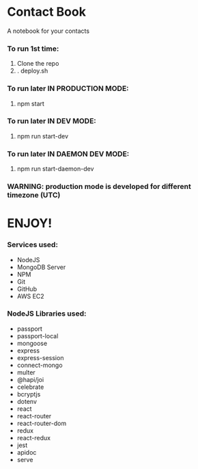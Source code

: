 # Contact Book
A notebook for your contacts

### To run 1st time:
 1. Clone the repo
 2. . deploy.sh

### To run later IN PRODUCTION MODE:
 1. npm start

### To run later IN DEV MODE:
 1. npm run start-dev

### To run later IN DAEMON DEV MODE:
 1. npm run start-daemon-dev

### WARNING: production mode is developed for different timezone (UTC)

# ENJOY!

### Services used:
 - NodeJS
 - MongoDB Server
 - NPM
 - Git
 - GitHub
 - AWS EC2

### NodeJS Libraries used:
 - passport
 - passport-local
 - mongoose
 - express
 - express-session
 - connect-mongo
 - multer
 - @hapi/joi
 - celebrate
 - bcryptjs
 - dotenv
 - react
 - react-router
 - react-router-dom
 - redux
 - react-redux
 - jest
 - apidoc
 - serve
